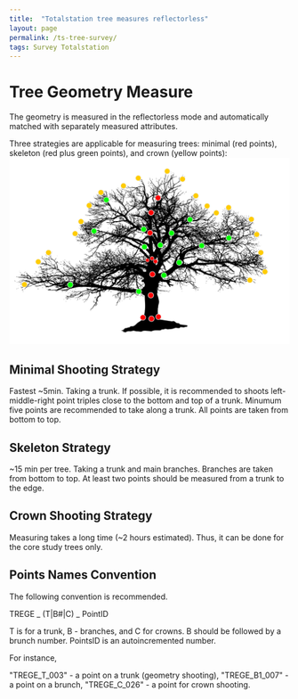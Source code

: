 ```yaml
---
title:  "Totalstation tree measures reflectorless"
layout: page
permalink: /ts-tree-survey/
tags: Survey Totalstation
--- 
```





# Tree Geometry Measure

The geometry is measured in the reflectorless mode and automatically matched with separately measured attributes. 

Three strategies are applicable for measuring trees: minimal (red points), skeleton (red plus green points), and crown (yellow points):
![measuringTreeGeometry](../assets/img/tree_reflectorless_measure.svg)

## Minimal Shooting Strategy

Fastest ~5min. Taking a trunk. If possible, it is recommended to shoots left-middle-right point triples close to the bottom and top of a trunk. Minumum five points are recommended to take along a trunk. All points are taken from bottom to top.  

## Skeleton Strategy

~15 min per tree. Taking a trunk and main branches.  Branches are taken from bottom to top. At least two points should be measured from a trunk to the edge. 

## Crown Shooting Strategy

Measuring takes a long time (~2 hours estimated). Thus, it can be done for the core study trees only. 

## Points Names Convention

The following convention is recommended. 

TREGE _ (T|B#|C) _ PointID

T is for a trunk, B - branches, and C for crowns. B should be followed by a brunch number.
PointsID is an autoincremented number.

For instance, 

"TREGE_T_003" - a point on a trunk (geometry shooting),
"TREGE_B1_007" - a point on a brunch,
"TREGE_C_026" - a point for crown shooting.


